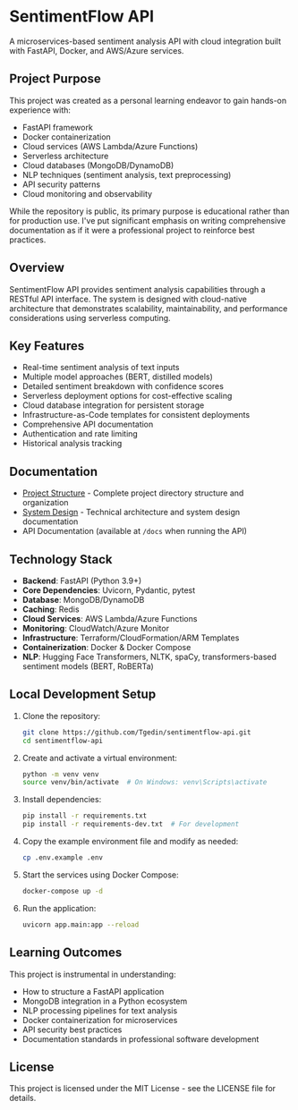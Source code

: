# SentimentFlow API

A microservices-based sentiment analysis API with cloud integration built with FastAPI, Docker, and AWS/Azure services.

## Project Purpose

This project was created as a personal learning endeavor to gain hands-on experience with:

- FastAPI framework
- Docker containerization
- Cloud services (AWS Lambda/Azure Functions)
- Serverless architecture
- Cloud databases (MongoDB/DynamoDB)
- NLP techniques (sentiment analysis, text preprocessing)
- API security patterns
- Cloud monitoring and observability

While the repository is public, its primary purpose is educational rather than for production use. I've put significant emphasis on writing comprehensive documentation as if it were a professional project to reinforce best practices.

## Overview

SentimentFlow API provides sentiment analysis capabilities through a RESTful API interface. The system is designed with cloud-native architecture that demonstrates scalability, maintainability, and performance considerations using serverless computing.

## Key Features

- Real-time sentiment analysis of text inputs
- Multiple model approaches (BERT, distilled models)
- Detailed sentiment breakdown with confidence scores
- Serverless deployment options for cost-effective scaling
- Cloud database integration for persistent storage
- Infrastructure-as-Code templates for consistent deployments
- Comprehensive API documentation
- Authentication and rate limiting
- Historical analysis tracking

## Documentation

- [Project Structure](docs/architecture/project_structure.md) - Complete project directory structure and organization
- [System Design](./docs/architecture/system_design.md) - Technical architecture and system design documentation
- API Documentation (available at `/docs` when running the API)

## Technology Stack

- **Backend**: FastAPI (Python 3.9+)
- **Core Dependencies**: Uvicorn, Pydantic, pytest
- **Database**: MongoDB/DynamoDB
- **Caching**: Redis
- **Cloud Services**: AWS Lambda/Azure Functions
- **Monitoring**: CloudWatch/Azure Monitor
- **Infrastructure**: Terraform/CloudFormation/ARM Templates
- **Containerization**: Docker & Docker Compose
- **NLP**: Hugging Face Transformers, NLTK, spaCy, transformers-based sentiment models (BERT, RoBERTa)

## Local Development Setup

1. Clone the repository:

   ```bash
   git clone https://github.com/Tgedin/sentimentflow-api.git
   cd sentimentflow-api
   ```

2. Create and activate a virtual environment:

   ```bash
   python -m venv venv
   source venv/bin/activate  # On Windows: venv\Scripts\activate
   ```

3. Install dependencies:

   ```bash
   pip install -r requirements.txt
   pip install -r requirements-dev.txt  # For development
   ```

4. Copy the example environment file and modify as needed:

   ```bash
   cp .env.example .env
   ```

5. Start the services using Docker Compose:

   ```bash
   docker-compose up -d
   ```

6. Run the application:

   ```bash
   uvicorn app.main:app --reload
   ```

## Learning Outcomes

This project is instrumental in understanding:

- How to structure a FastAPI application
- MongoDB integration in a Python ecosystem
- NLP processing pipelines for text analysis
- Docker containerization for microservices
- API security best practices
- Documentation standards in professional software development

## License

This project is licensed under the MIT License - see the LICENSE file for details.
